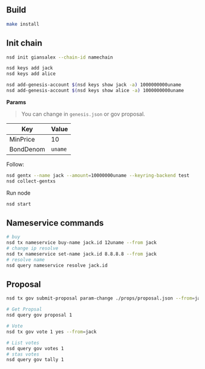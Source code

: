 ## Build

```bash
make install
```

## Init chain

```bash
nsd init giansalex --chain-id namechain

nsd keys add jack
nsd keys add alice

nsd add-genesis-account $(nsd keys show jack -a) 1000000000uname
nsd add-genesis-account $(nsd keys show alice -a) 1000000000uname
```

**Params**

> You can change in `genesis.json` or gov proposal.

|Key       | Value  |
|----------|--------| 
|MinPrice  | 10     |
|BondDenom | `uname`|

Follow:

```bash
nsd gentx --name jack --amount=10000000uname --keyring-backend test
nsd collect-gentxs
```

Run node
```bash
nsd start
```

## Nameservice commands

```bash
# buy
nsd tx nameservice buy-name jack.id 12uname --from jack
# change ip resolve
nsd tx nameservice set-name jack.id 8.8.8.8 --from jack
# resolve name
nsd query nameservice resolve jack.id
```


## Proposal

```bash
nsd tx gov submit-proposal param-change ./props/proposal.json --from=jack  --chain-id=namechain

# Get Propsal
nsd query gov proposal 1

# Vote
nsd tx gov vote 1 yes --from=jack

# List votes
nsd query gov votes 1
# stas votes
nsd query gov tally 1
```